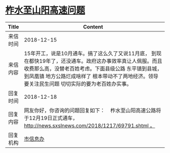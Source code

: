 # <a href="http://www.shangluo.gov.cn/zmhd/ldxxxx.jsp?urltype=leadermail.LeaderMailContentUrl&wbtreeid=1112&leadermailid=5074">柞水至山阳高速问题</a>
| Title |                                                                 Content                                                                  |
|:-----:|------------------------------------------------------------------------------------------------------------------------------------------|
| 来信时间  | 2018-12-15                                                                                                                               |
| 来信内容  | 15年开工，说是10月通车。搞了这么久了又说11月底， 到现在都快19年了，还没通车。政府这办事效率真让人佩服。而且收费那么高，没替老百姓考虑。下面县级公路 东平镇到县城，到凤凰镇 地方公路烂成啥样了 根本带动不了两地经济。领导要关注民生问题 切切实际的要为老百姓办实事。 |
| 回复时间  | 2018-12-18                                                                                                                               |
| 回复内容  | 网友你好，你咨询的问题回复如下：    柞水至山阳高速公路将于12月19日正式通车，http://news.sxslnews.com/2018/1217/69791.shtml 。                                               |
| 回复机构  | <a href="../../categories/agencies/市信息办.md">市信息办</a>                                                                                       |